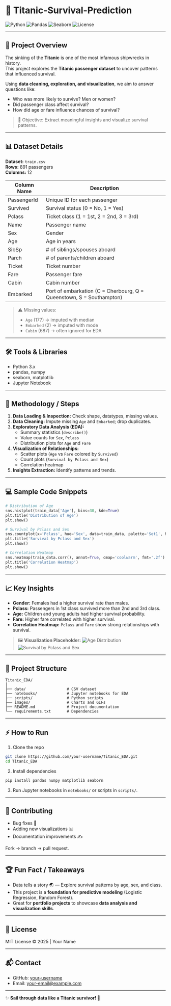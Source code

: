 # 🚢 Titanic-Survival-Prediction

![Python](https://img.shields.io/badge/Python-3.11-blue?logo=python)
![Pandas](https://img.shields.io/badge/Pandas-Data_Analysis-green)
![Seaborn](https://img.shields.io/badge/Seaborn-Visualization-orange)
![License](https://img.shields.io/badge/License-MIT-brightgreen)

---

## 🌟 Project Overview

The sinking of the **Titanic** is one of the most infamous shipwrecks in history.  
This project explores the **Titanic passenger dataset** to uncover patterns that influenced survival.  

Using **data cleaning, exploration, and visualization**, we aim to answer questions like:

- Who was more likely to survive? Men or women?  
- Did passenger class affect survival?  
- How did age or fare influence chances of survival?  

> 🎯 Objective: Extract meaningful insights and visualize survival patterns.

---

## 📊 Dataset Details

**Dataset:** `train.csv`  
**Rows:** 891 passengers  
**Columns:** 12  

| Column Name   | Description                                   |
|---------------|-----------------------------------------------|
| PassengerId   | Unique ID for each passenger                  |
| Survived      | Survival status (0 = No, 1 = Yes)            |
| Pclass        | Ticket class (1 = 1st, 2 = 2nd, 3 = 3rd)    |
| Name          | Passenger name                               |
| Sex           | Gender                                        |
| Age           | Age in years                                  |
| SibSp         | # of siblings/spouses aboard                  |
| Parch         | # of parents/children aboard                  |
| Ticket        | Ticket number                                 |
| Fare          | Passenger fare                               |
| Cabin         | Cabin number                                  |
| Embarked      | Port of embarkation (C = Cherbourg, Q = Queenstown, S = Southampton) |

> ⚠️ Missing values:  
> - `Age` (177) → imputed with median  
> - `Embarked` (2) → imputed with mode  
> - `Cabin` (687) → often ignored for EDA  

---

## 🛠 Tools & Libraries

- Python 3.x  
- pandas, numpy  
- seaborn, matplotlib  
- Jupyter Notebook  

---

## 🧩 Methodology / Steps

1. **Data Loading & Inspection:** Check shape, datatypes, missing values.  
2. **Data Cleaning:** Impute missing `Age` and `Embarked`; drop duplicates.  
3. **Exploratory Data Analysis (EDA):**  
   - Summary statistics (`describe()`)  
   - Value counts for `Sex`, `Pclass`  
   - Distribution plots for `Age` and `Fare`  
4. **Visualization of Relationships:**  
   - Scatter plots (`Age` vs `Fare` colored by `Survived`)  
   - Count plots (`Survival by Pclass and Sex`)  
   - Correlation heatmap  
5. **Insights Extraction:** Identify patterns and trends.  

---

## 💻 Sample Code Snippets

```python
# Distribution of Age
sns.histplot(train_data['Age'], bins=30, kde=True)
plt.title('Distribution of Age')
plt.show()

# Survival by Pclass and Sex
sns.countplot(x='Pclass', hue='Sex', data=train_data, palette='Set1', hue_order=['male', 'female'])
plt.title('Survival by Pclass and Sex')
plt.show()

# Correlation Heatmap
sns.heatmap(train_data.corr(), annot=True, cmap='coolwarm', fmt='.2f')
plt.title('Correlation Heatmap')
plt.show()
````

---

## 📈 Key Insights

* **Gender:** Females had a higher survival rate than males.
* **Pclass:** Passengers in 1st class survived more than 2nd and 3rd class.
* **Age:** Children and young adults had higher survival probability.
* **Fare:** Higher fare correlated with higher survival.
* **Correlation Heatmap:** `Pclass` and `Fare` show strong relationships with survival.

> 🖼️ **Visualization Placeholder:**
> ![Age Distribution](images/age_distribution.gif)
> ![Survival by Pclass and Sex](images/survival_pclass_sex.gif)

---

## 📂 Project Structure

```
Titanic_EDA/
│
├── data/                  # CSV dataset
├── notebooks/             # Jupyter notebooks for EDA
├── scripts/               # Python scripts
├── images/                # Charts and GIFs
├── README.md              # Project documentation
└── requirements.txt       # Dependencies
```

---

## ⚡ How to Run

1. Clone the repo

```bash
git clone https://github.com/your-username/Titanic_EDA.git
cd Titanic_EDA
```

2. Install dependencies

```bash
pip install pandas numpy matplotlib seaborn
```

3. Run Jupyter notebooks in `notebooks/` or scripts in `scripts/`.

---

## 🤝 Contributing

* Bug fixes 🐞
* Adding new visualizations 📊
* Documentation improvements ✍️

Fork → branch → pull request.

---

## 🏆 Fun Fact / Takeaways

* Data tells a story 🌏 — Explore survival patterns by age, sex, and class.
* This project is a **foundation for predictive modeling** (Logistic Regression, Random Forest).
* Great for **portfolio projects** to showcase **data analysis and visualization skills**.

---

## 📄 License

MIT License © 2025 | Your Name

---

## 📬 Contact

* GitHub: [your-username](https://github.com/your-username)
* Email: [your-email@example.com](mailto:your-email@example.com)

---

✨ **Sail through data like a Titanic survivor! 🚢**
